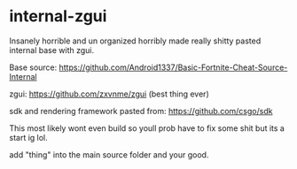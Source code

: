 # internal-zgui


Insanely horrible and un organized horribly made really shitty pasted internal base with zgui.

Base source: https://github.com/Android1337/Basic-Fortnite-Cheat-Source-Internal

zgui: https://github.com/zxvnme/zgui (best thing ever)

sdk and rendering framework pasted from: https://github.com/csgo/sdk

This most likely wont even build so youll prob have to fix some shit but its a start ig lol.

add "thing" into the main source folder and your good.


